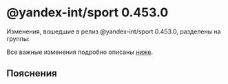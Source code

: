 # @yandex-int/sport 0.453.0

<!-- ЧЕЛОВЕЧЕСКОЕ ВСТУПЛЕНИЕ -->

Изменения, вошедшие в релиз @yandex-int/sport 0.453.0, разделены на группы:

Все важные изменения подробно описаны [ниже](#Пояснения).

## Пояснения

